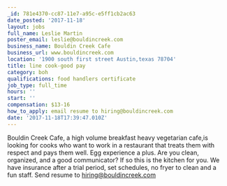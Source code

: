 ```yaml
---
_id: 781e4370-cc87-11e7-a95c-e5ff1cb2ac63
date_posted: '2017-11-18'
layout: jobs
full_name: Leslie Martin
poster_email: leslie@bouldincreek.com
business_name: Bouldin Creek Cafe
business_url: www.bouldincreek.com
location: '1900 south first street Austin,texas 78704'
title: line cook-good pay
category: boh
qualifications: food handlers certificate
job_type: full_time
hours: ''
start: ''
compensation: $13-16
how_to_apply: email resume to hiring@bouldincreek.com
date: '2017-11-18T17:39:47.010Z'
---
```

Bouldin Creek Cafe, a high volume breakfast heavy vegetarian cafe,is looking for cooks who want to work in a restaurant that treats them with respect and pays them well. Egg experience a plus. Are you clean, organized, and a good communicator? If so this is the kitchen for you. We have insurance after a trial period,  set schedules, no fryer to clean and a fun staff. Send resume to hiring@bouldincreek.com
